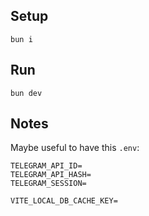 ## Setup

```
bun i
```

## Run

```
bun dev
```

## Notes

Maybe useful to have this `.env`:

```
TELEGRAM_API_ID=
TELEGRAM_API_HASH=
TELEGRAM_SESSION=

VITE_LOCAL_DB_CACHE_KEY=
```
